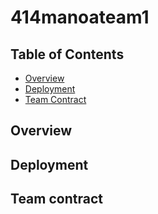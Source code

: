 # 414manoateam1

## Table of Contents
* [Overview](#overview)
* [Deployment](#deployment)
* [Team Contract](#teamcontract)
<!--
comment out
* [User Guide](#user-guide)
* [Community Feedback](#community-feedback)
* [Developer Guide](#developer-guide)
* [Development History](#development-history)
* [Continuous Integration](#continuous-integration)
* [Walkthrough videos](#walkthrough-videos)
* [Example enhancements](#example-enhancements)
* [Team](#team)
-->

## Overview

## Deployment

## Team contract
